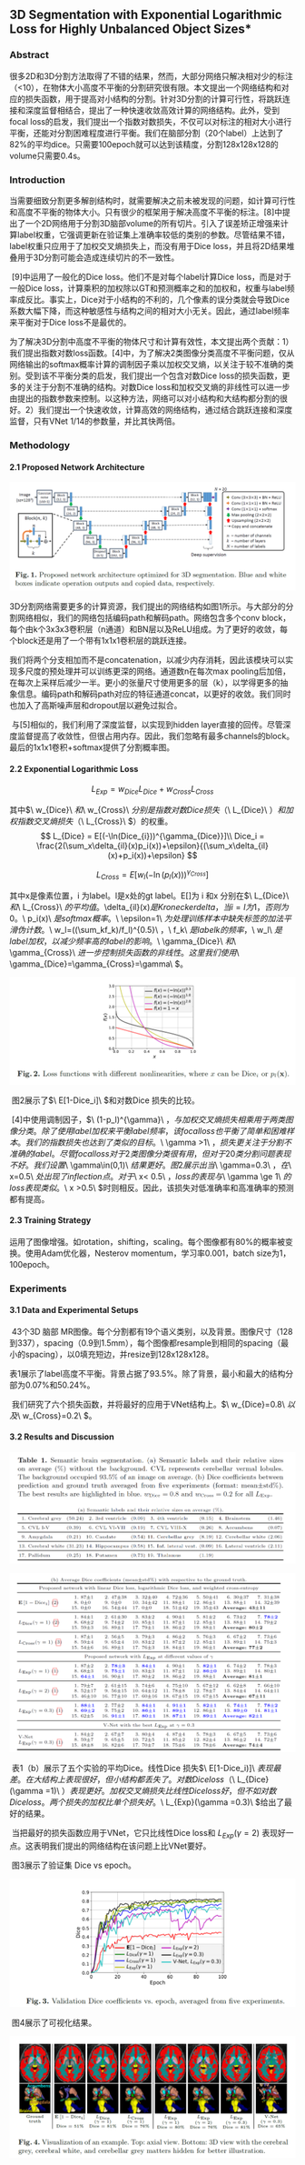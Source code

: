 ## 3D Segmentation with Exponential Logarithmic Loss for Highly Unbalanced Object Sizes*

### Abstract

​	很多2D和3D分割方法取得了不错的结果，然而，大部分网络只解决相对少的标注（<10），在物体大小高度不平衡的分割研究很有限。本文提出一个网络结构和对应的损失函数，用于提高对小结构的分割。针对3D分割的计算可行性，将跳跃连接和深度监督相结合，提出了一种快速收敛高效计算的网络结构。此外，受到focal loss的启发，我们提出一个指数对数损失，不仅可以对标注的相对大小进行平衡，还能对分割困难程度进行平衡。我们在脑部分割（20个label）上达到了82%的平均dice。只需要100epoch就可以达到该精度，分割128x128x128的volume只需要0.4s。

### Introduction

​	当需要细致分割更多解剖结构时，就需要解决之前未被发现的问题，如计算可行性和高度不平衡的物体大小。只有很少的框架用于解决高度不平衡的标注。[8]中提出了一个2D网络用于分割3D脑部volume的所有切片。引入了误差矫正增强来计算label权重，它强调更新在验证集上准确率较低的类别的参数。尽管结果不错，label权重只应用于了加权交叉熵损失上，而没有用于Dice loss，并且将2D结果堆叠用于3D分割可能会造成连续切片的不一致性。

​	[9]中运用了一般化的Dice loss。他们不是对每个label计算Dice loss，而是对于一般Dice loss，计算乘积的加权除以GT和预测概率之和的加权和，权重与label频率成反比。事实上，Dice对于小结构的不利的，几个像素的误分类就会导致Dice系数大幅下降，而这种敏感性与结构之间的相对大小无关。因此，通过label频率来平衡对于Dice loss不是最优的。

​	为了解决3D分割中高度不平衡的物体尺寸和计算有效性，本文提出两个贡献：1）我们提出指数对数loss函数。[4]中，为了解决2类图像分类高度不平衡问题，仅从网络输出的softmax概率计算的调制因子乘以加权交叉熵，以关注于较不准确的类别。受到该不平衡分类的启发，我们提出一个包含对数Dice loss的损失函数，更多的关注于分割不准确的结构。对数Dice loss和加权交叉熵的非线性可以进一步由提出的指数参数来控制。以这种方法，网络可以对小结构和大结构都分割的很好。2）我们提出一个快速收敛，计算高效的网络结构，通过结合跳跃连接和深度监督，只有VNet 1/14的参数量，并比其快两倍。

### Methodology

#### 2.1 Proposed Network Architecture

![f1](images\f1.png)

​	3D分割网络需要更多的计算资源，我们提出的网络结构如图1所示。与大部分的分割网络相似，我们的网络包括编码path和解码path。网络包含多个conv block，每个由k个3x3x3卷积层（n通道）和BN层以及ReLU组成。为了更好的收敛，每个block还是用了一个带有1x1x1卷积层的跳跃连接。

​	我们将两个分支相加而不是concatenation，以减少内存消耗，因此该模块可以实现多尺度的预处理并可以训练更深的网络。通道数n在每次max pooling后加倍，在每次上采样后减少一半。更小的张量尺寸使用更多的层（k），以学得更多的抽象信息。编码path和解码path对应的特征通道concat，以更好的收敛。我们同时也加入了高斯噪声层和dropout层以避免过拟合。

​	与[5]相似的，我们利用了深度监督，以实现到hidden layer直接的回传。尽管深度监督提高了收敛性，但很占用内存。因此，我们忽略有最多channels的block。最后的1x1x1卷积+softmax提供了分割概率图。

#### 2.2 Exponential Logarithmic Loss

$$
L_{Exp} = w_{Dice}L_{Dice}+w_{Cross}L_{Cross}
$$

其中$\ w_{Dice}\ $和$\ w_{Cross}\ $分别是指数对数Dice损失（$\ L_{Dice}\ $）和加权指数交叉熵损失（$\ L_{Cross}\ $）的权重。
$$
L_{Dice} = E[(-\ln(Dice_{i}))^{\gamma_{Dice}}]\\
Dice_i = \frac{2(\sum_x\delta_{il}(x)p_i(x))+\epsilon}{(\sum_x\delta_{il}(x)+p_i(x))+\epsilon}
$$

$$
L_{Cross} = E[w_l(-\ln(p_l(x)))^{\gamma_{Cross}}]
$$

其中x是像素位置，i 为label。l是x处的gt label。E[]为 i 和x 分别在$\ L_{Dice}\ $和$\ L_{Cross}\ $的平均值。$\delta_{il}(x)$是Kronecker delta，当i=l为1，否则为0。$\ p_i(x)\ $是softmax概率。$\ \epsilon=1\ $为处理训练样本中缺失标签的加法平滑伪计数。$\ w_l=((\sum_kf_k)/f_l)^{0.5}\ $，$\ f_k\ $是label k的频率，$\ w_l\ $是label加权，以减少频率高的label的影响。$\ \gamma_{Dice}\ $和$\ \gamma_{Cross}\ $进一步控制损失函数的非线性。这里我们使用$\ \gamma_{Dice}=\gamma_{Cross}=\gamma\ $。

![f2](images\f2.png)

​	图2展示了$\ E[1-Dice_i]\ $和对数Dice 损失的比较。

​	[4]中使用调制因子，$\ (1-p_l)^{\gamma}\ $，与加权交叉熵损失相乘用于两类图像分类。除了使用label加权来平衡label频率，该focal loss也平衡了简单和困难样本。我们的指数损失也达到了类似的目标。$\ \gamma >1\ $，损失更关注于分割不准确的label。尽管focal loss对于2类图像分类很有用，但对于20类分割问题表现不好。我们设置$\ \gamma\in(0,1)\ $结果更好。图2展示出当$\ \gamma=0.3\ $，在$\ x=0.5\ $处出现了inflection 点。对于$\ x< 0.5\ $，loss的表现与$\ \gamma \ge 1\ $的loss表现类似。$\ x >0.5\ $时则相反。因此，该损失对低准确率和高准确率的预测都有提高。

#### 2.3 Training Strategy

​	运用了图像增强。如rotation，shifting，scaling。每个图像都有80%的概率被变换。使用Adam优化器，Nesterov momentum，学习率0.001，batch size为1，100epoch。

### Experiments

#### 3.1 Data and Experimental Setups

​	43个3D 脑部 MR图像。每个分割都有19个语义类别，以及背景。图像尺寸（128到337），spacing（0.9到1.5mm），每个图像都resample到相同的spacing（最小的spacing），以0填充短边，并resize到128x128x128。

​	表1展示了label高度不平衡。背景占据了93.5%。除了背景，最小和最大的结构分部为0.07%和50.24%。

​	我们研究了六个损失函数，并将最好的应用于VNet结构上。$\ w_{Dice}=0.8\ $以及$\ w_{Cross}=0.2\ $。

#### 3.2 Results and Discussion

![t1a](images\t1a.png)

![t1b](images\t1b.png)

​	表1（b）展示了五个实验的平均Dice。线性Dice 损失$\ E[1-Dice_i)]\ $表现最差。在大结构上表现很好，但小结构都丢失了。对数Dice loss（$\ L_{Dice} (\gamma =1)\ $）表现更好。加权交叉熵损失比线性 Dice loss好，但不如对数Dice loss。两个损失的加权比单个损失好。$\ L_{Exp}(\gamma =0.3)\ $给出了最好的结果。

​	当把最好的损失函数应用于VNet，它只比线性Dice loss和$\ L_{Exp}(\gamma=2)\ ​$表现好一点。这表明我们提出的网络结构在该问题上比VNet要好。

​	图3展示了验证集 Dice vs epoch。

![f3](images\f3.png)

​	图4展示了可视化结果。

![f4](images\f4.png)

